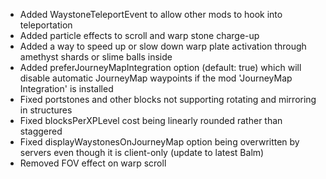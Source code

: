 - Added WaystoneTeleportEvent to allow other mods to hook into teleportation
- Added particle effects to scroll and warp stone charge-up
- Added a way to speed up or slow down warp plate activation through amethyst shards or slime balls inside
- Added preferJourneyMapIntegration option (default: true) which will disable automatic JourneyMap waypoints if the mod 'JourneyMap Integration' is installed
- Fixed portstones and other blocks not supporting rotating and mirroring in structures
- Fixed blocksPerXPLevel cost being linearly rounded rather than staggered
- Fixed displayWaystonesOnJourneyMap option being overwritten by servers even though it is client-only (update to latest Balm)
- Removed FOV effect on warp scroll